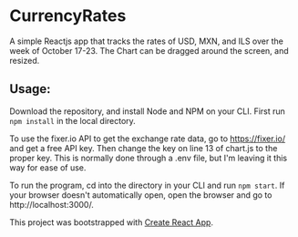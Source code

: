 # CurrencyRates
A simple Reactjs app that tracks the rates of USD, MXN, and ILS over the week of October 17-23. The Chart can be dragged around the screen, and resized.

## Usage:

Download the repository, and install Node and NPM on your CLI. First run `npm install` in the local directory.

To use the fixer.io API to get the exchange rate data, go to https://fixer.io/ and get a free API key.
Then change the key on line 13 of chart.js to the proper key. This is normally done through a .env file, but I'm leaving it this way for ease of use.

To run the program, cd into the directory in your CLI and run `npm start`. If your browser doesn't automatically open, open the browser and go to http://localhost:3000/.


This project was bootstrapped with [Create React App](https://github.com/facebook/create-react-app).
